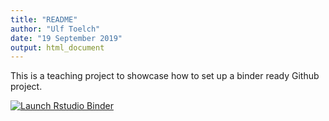 ```yaml
---
title: "README"
author: "Ulf Toelch"
date: "19 September 2019"
output: html_document
---
```

This is a teaching project to showcase how to set up a binder ready Github project.

<!-- badges: start -->
[![Launch Rstudio Binder](http://mybinder.org/badge_logo.svg)](https://mybinder.org/v2/gh/sprocketsullivan/oxford_binder/master?urlpath=rstudio)
<!-- badges: end -->
